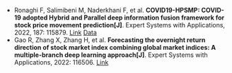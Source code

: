 * Ronaghi F, Salimibeni M, Naderkhani F, et al. <b>COVID19-HPSMP: COVID-19 adopted Hybrid and Parallel deep information fusion framework for stock price movement prediction[J]</b>. Expert Systems with Applications, 2022, 187: 115879. [Link](https://www.sciencedirect.com/science/article/pii/S0957417421012380) [Data](https://github.com/MSBeni/COVID19_PRIMO#COVID19-PRIMO)
* Gao R, Zhang X, Zhang H, et al. <b>Forecasting the overnight return direction of stock market index combining global market indices: A multiple-branch deep learning approach[J]</b>. Expert Systems with Applications, 2022: 116506. [Link](https://www.sciencedirect.com/science/article/pii/S0957417422000082)
